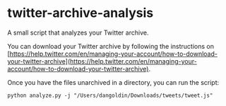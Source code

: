 twitter-archive-analysis
========================

A small script that analyzes your Twitter archive.

You can download your Twitter archive by following the instructions on [https://help.twitter.com/en/managing-your-account/how-to-download-your-twitter-archive](https://help.twitter.com/en/managing-your-account/how-to-download-your-twitter-archive).

Once you have the files unarchived in a directory, you can run the script:

`python analyze.py -j "/Users/dangoldin/Downloads/tweets/tweet.js"`
